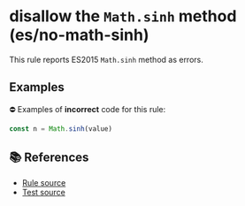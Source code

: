 # disallow the `Math.sinh` method (es/no-math-sinh)

This rule reports ES2015 `Math.sinh` method as errors.

## Examples

⛔ Examples of **incorrect** code for this rule:

```js
const n = Math.sinh(value)
```

## 📚 References

- [Rule source](https://github.com/mysticatea/eslint-plugin-es/blob/v1.2.0/lib/rules/no-math-sinh.js)
- [Test source](https://github.com/mysticatea/eslint-plugin-es/blob/v1.2.0/tests/lib/rules/no-math-sinh.js)
